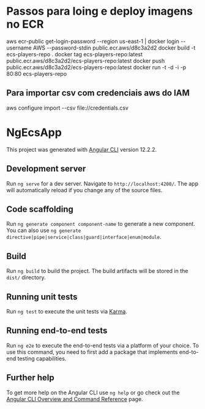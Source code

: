 # Passos para loing e deploy imagens no ECR
aws ecr-public get-login-password --region us-east-1 | docker login --username AWS --password-stdin public.ecr.aws/d8c3a2d2
docker build -t ecs-players-repo .
docker tag ecs-players-repo:latest public.ecr.aws/d8c3a2d2/ecs-players-repo:latest
docker push public.ecr.aws/d8c3a2d2/ecs-players-repo:latest
docker run -t -d -i -p 80:80 ecs-players-repo
## Para importar csv com credenciais aws do IAM
aws configure import --csv file://credentials.csv
# NgEcsApp

This project was generated with [Angular CLI](https://github.com/angular/angular-cli) version 12.2.2.

## Development server

Run `ng serve` for a dev server. Navigate to `http://localhost:4200/`. The app will automatically reload if you change any of the source files.

## Code scaffolding

Run `ng generate component component-name` to generate a new component. You can also use `ng generate directive|pipe|service|class|guard|interface|enum|module`.

## Build

Run `ng build` to build the project. The build artifacts will be stored in the `dist/` directory.

## Running unit tests

Run `ng test` to execute the unit tests via [Karma](https://karma-runner.github.io).

## Running end-to-end tests

Run `ng e2e` to execute the end-to-end tests via a platform of your choice. To use this command, you need to first add a package that implements end-to-end testing capabilities.

## Further help

To get more help on the Angular CLI use `ng help` or go check out the [Angular CLI Overview and Command Reference](https://angular.io/cli) page.
